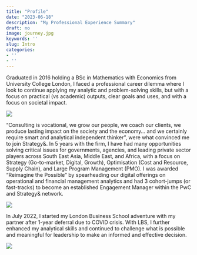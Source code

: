 ```yaml
---
title: "Profile"
date: "2023-06-18"
description: "My Professional Experience Summary"
draft: no
image: journey.jpg
keywords: ''
slug: Intro
categories:
- ''
- ''
---
```


Graduated in 2016 holding a BSc in Mathematics with Economics from University College London, I faced a professional career dilemma where I look to continue applying my analytic and problem-solving skills, but with a focus on practical (vs academic) outputs, clear goals and uses, and with a focus on societal impact. 

![](../../../../../../img/UCL.jpg)<!-- -->

“Consulting is vocational, we grow our people, we coach our clients, we produce lasting impact on the society and the economy… and we certainly require smart and analytical independent thinker”, were what convinced me to join Strategy&. In 5 years with the firm, I have had many opportunities solving critical issues for governments, agencies, and leading private sector players across South East Asia, Middle East, and Africa, with a focus on Strategy (Go-to-market, Digital, Growth), Optimisation (Cost and Resource, Supply Chain), and Large Program Management (PMO). I was awarded “Reimagine the Possible” by spearheading our digital offerings on operational and financial management analytics and had 3 cohort-jumps (or fast-tracks) to become an established Engagement Manager within the PwC and Strategy& network.


![](../../../../../../img/S&.jpg)<!-- -->

In July 2022, I started my London Business School adventure with my partner after 1-year deferral due to COVID crisis. With LBS, I further enhanced my analytical skills and continued to challenge what is possible and meaningful for leadership to make an informed and effective decision.

![](../../../../../../img/lbs.jpg)<!-- -->



